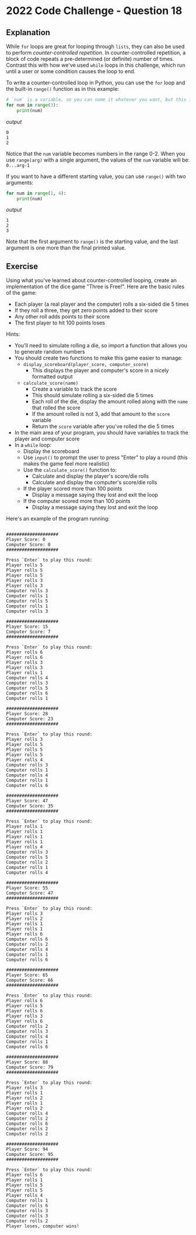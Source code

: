 # 2022 Code Challenge - Question 18 

## Explanation

While `for` loops are great for looping through `lists`, they can also be used
to perform *counter-controlled repetition*. In counter-controlled repetition, a block
of code repeats a pre-determined (or definite) number of times. Contrast this with how
we've used `while` loops in this challenge, which run until a user or some condition causes
the loop to end.

To write a counter-controlled loop in Python, you can use the `for` loop and the built-in
`range()` function as in this example:

```python
# `num` is a variable, so you can name it whatever you want, but this is a common name
for num in range(3):
    print(num)

```

*output*
```text
0
1
2
```

Notice that the `num` variable becomes numbers in the range 0-2. When you use `range(arg)` with
a single argument, the values of the `num` variable will be: `0...arg-1`  

If you want to have a different starting value, you can use `range()` with two arguments:

```python
for num in range(1, 4):
    print(num)

```


*output*
```text
1
2
3
```

Note that the first argument to `range()` is the starting value, and the last argument is one
more than the final printed value.

## Exercise

Using what you've learned about counter-controlled looping, create an implementation of the dice
game "Three is Free!". Here are the basic rules of the game:
- Each player (a real player and the computer) rolls a six-sided die 5 times
- If they roll a three, they get zero points added to their score
- Any other roll adds points to their score
- The first player to hit 100 points loses

Hints:
- You'll need to simulate rolling a die, so import a function that allows you to generate random numbers
- You should create two functions to make this game easier to manage:
    - `display_scoreboard(player_score, computer_score)`
        - This displays the player and computer's score in a nicely formatted output
    - `calculate_score(name)`
        - Create a variable to track the score
        - This should simulate rolling a six-sided die 5 times
        - Each roll of the die, display the amount rolled along with the `name` that rolled the score
        - If the amount rolled is not 3, add that amount to the `score` variable
        - Return the `score` variable after you've rolled the die 5 times
- In the main area of your program, you should have variables to track the player and computer score
- In a `while` loop:
    - Display the scoreboard
    - Use `input()` to prompt the user to press "Enter" to play a round (this makes the game feel more realistic)
    - Use the `calculate_score()` function to:
        - Calculate and display the player's score/die rolls
        - Calculate and display the computer's score/die rolls
    - If the player scored more than 100 points
        - Display a message saying they lost and exit the loop
    - If the computer scored more than 100 points
        - Display a message saying they lost and exit the loop


Here's an example of the program running:

```text

####################
Player Score: 0
Computer Score: 0
####################

Press `Enter` to play this round:
Player rolls 5
Player rolls 5
Player rolls 5
Player rolls 3
Player rolls 3
Computer rolls 3
Computer rolls 1
Computer rolls 5
Computer rolls 1
Computer rolls 3

####################
Player Score: 15
Computer Score: 7
####################

Press `Enter` to play this round:
Player rolls 6
Player rolls 6
Player rolls 3
Player rolls 3
Player rolls 1
Computer rolls 4
Computer rolls 3
Computer rolls 5
Computer rolls 6
Computer rolls 1

####################
Player Score: 28
Computer Score: 23
####################

Press `Enter` to play this round:
Player rolls 3
Player rolls 5
Player rolls 5
Player rolls 5
Player rolls 4
Computer rolls 3
Computer rolls 1
Computer rolls 4
Computer rolls 1
Computer rolls 6

####################
Player Score: 47
Computer Score: 35
####################

Press `Enter` to play this round:
Player rolls 1
Player rolls 1
Player rolls 1
Player rolls 1
Player rolls 4
Computer rolls 3
Computer rolls 5
Computer rolls 2
Computer rolls 1
Computer rolls 4

####################
Player Score: 55
Computer Score: 47
####################

Press `Enter` to play this round:
Player rolls 3
Player rolls 2
Player rolls 1
Player rolls 1
Player rolls 6
Computer rolls 6
Computer rolls 2
Computer rolls 4
Computer rolls 1
Computer rolls 6

####################
Player Score: 65
Computer Score: 66
####################

Press `Enter` to play this round:
Player rolls 6
Player rolls 5
Player rolls 6
Player rolls 3
Player rolls 6
Computer rolls 2
Computer rolls 3
Computer rolls 4
Computer rolls 1
Computer rolls 6

####################
Player Score: 88
Computer Score: 79
####################

Press `Enter` to play this round:
Player rolls 3
Player rolls 1
Player rolls 2
Player rolls 1
Player rolls 2
Computer rolls 4
Computer rolls 2
Computer rolls 6
Computer rolls 2
Computer rolls 2

####################
Player Score: 94
Computer Score: 95
####################

Press `Enter` to play this round:
Player rolls 6
Player rolls 1
Player rolls 5
Player rolls 5
Player rolls 4
Computer rolls 1
Computer rolls 6
Computer rolls 3
Computer rolls 3
Computer rolls 2
Player loses, computer wins!
```
